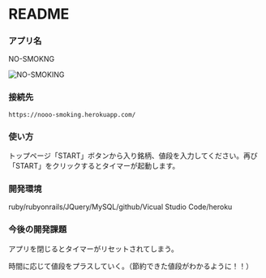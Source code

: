 # README

### アプリ名

NO-SMOKNG

![NO-SMOKING](https://user-images.githubusercontent.com/53480697/81530256-762b8900-939b-11ea-839d-206c526963ca.png)

### 接続先

```
https://nooo-smoking.herokuapp.com/
```

### 使い方
トップページ「START」ボタンから入り銘柄、値段を入力してください。再び「START」をクリックするとタイマーが起動します。
  
### 開発環境
ruby/rubyonrails/JQuery/MySQL/github/Vicual Studio Code/heroku

### 今後の開発課題
アプリを閉じるとタイマーがリセットされてしまう。

時間に応じて値段をプラスしていく。（節約できた値段がわかるように！！）


